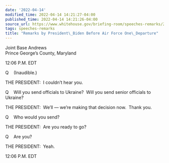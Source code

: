 ```yaml
---
date: '2022-04-14'
modified_time: 2022-04-14 14:21:27-04:00
published_time: 2022-04-14 14:21:26-04:00
source_url: https://www.whitehouse.gov/briefing-room/speeches-remarks/2022/04/14/remarks-by-president-biden-before-air-force-one-departure-14/
tags: speeches-remarks
title: "Remarks by President\_Biden Before Air Force One\_Departure"
---
```

 
Joint Base Andrews  
Prince George’s County, Maryland

12:06 P.M. EDT

Q    (Inaudible.)

THE PRESIDENT:  I couldn’t hear you.

Q    Will you send officials to Ukraine?  Will you send senior officials
to Ukraine?

THE PRESIDENT:  We’ll — we’re making that decision now.  Thank you.

Q    Who would you send?

THE PRESIDENT:  Are you ready to go?

Q    Are you?

THE PRESIDENT:  Yeah.

12:06 P.M. EDT
